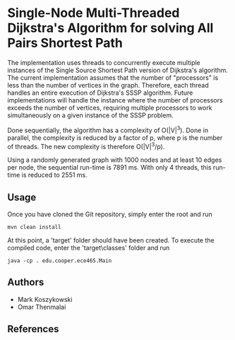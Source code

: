 # Single-Node Multi-Threaded Dijkstra's Algorithm for solving All Pairs Shortest Path

The implementation uses threads to concurrently execute multiple instances of the Single Source Shortest Path version of Dijkstra's algorithm. The current implementation
assumes that the number of "processors" is less than the number of vertices in the graph. Therefore, each thread handles an entire execution of Dijkstra's SSSP algorithm.
Future implementations will handle the instance where the number of processors exceeds the number of vertices, requiring multiple processors to work simultaneously on a given
instance of the SSSP problem.

Done sequentially, the algorithm has a complexity of O(|V|<sup>3</sup>). Done in parallel, the complexity is reduced by a factor of p, where p is the number of threads.
The new complexity is therefore O(|V|<sup>3</sup>/p).

Using a randomly generated graph with 1000 nodes and at least 10 edges per node, the sequential run-time is 7891 ms. With only 4 threads, this run-time is reduced to
2551 ms.

## Usage

Once you have cloned the Git repository, simply enter the root and run

    mvn clean install

At this point, a 'target' folder should have been created. To execute the compiled code, enter the 'target\classes' folder and run

    java -cp . edu.cooper.ece465.Main

## Authors

 - Mark Koszykowski
 - Omar Thenmalai

## References
